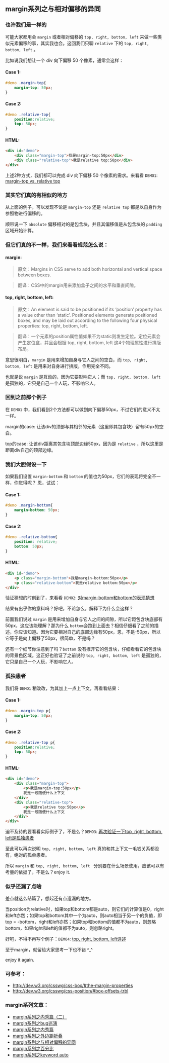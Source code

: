## margin系列之与相对偏移的异同

### 也许我们是一样的

可能大家都用会 `margin` 或者相对偏移的 `top, right, bottom, left` 来做一些类似元素偏移的事，其实我也会。这回我们只聊 `relative` 下的 `top, right, bottom, left` 。

比如说我们想让一个 div 向下偏移 50 个像素，通常会这样：

#### Case 1:

```css
#demo .margin-top{
	margin-top: 50px;
}
```

#### Case 2:

```css
#demo .relative-top{
	position:relative;
	top: 50px;
}
```

#### HTML:
```HTML
<div id="demo">
	<div class="margin-top">我是margin-top:50px</div>
	<div class="relative-top">我是relative top:50px</div>
</div>
```

上述2种方式，我们都可以完成 div 向下偏移 50 个像素的需求。来看看 `DEMO1`: [margin-top vs. relative top](http://demo.doyoe.com/css/margin/margin-top-vs-relative-top.htm)

<!--more-->

### 其实它们真的有相似的地方

从上面的例子，可以发现不论是 `margin-top` 还是 `relative top` 都是以自身作为参照物进行偏移的。

顺带说一下 `absolute` 偏移相对的是包含块，并且其偏移值是从包含块的 `padding` 区域开始计算。

### 但它们真的不一样，我们来看看规范怎么说：

#### margin:
> 原文：Margins in CSS serve to add both horizontal and vertical space between boxes.

> 翻译：CSS中的margin用来添加盒子之间的水平和垂直间隙。

#### top, right, bottom, left:
> 原文：An element is said to be positioned if its ‘position’ property has a value other than ‘static’. Positioned elements generate positioned boxes, and may be laid out according to the following four physical properties: top, right, bottom, left.
  
> 翻译：一个元素的position属性值如果不为static则发生定位。定位元素会产生定位盒，并且会根据 top, right, bottom, left 这4个物理属性进行排版布局。

意思很明白，`margin` 是用来增加自身与它人之间的空白，而 `top, right, bottom, left` 是用来对自身进行排版，作用完全不同。

也就是说 `margin` 是互动的，因为它要影响它人；而 `top, right, bottom, left `是孤独的，它只是自己一个人玩，不影响它人。

### 回到之前那个例子
在 `DEMO1` 中，我们看到2个方法都可以做到向下偏移50px，不过它们的意义不太一样。

margin的case: 让该div的顶部与其相邻的元素（这里即其包含块）留有50px的空白。

top的case: 让该div距离其包含块顶部边缘50px，因为是 `relative` ，所以这里是距离div自己的顶部边缘。

### 我们大胆假设一下
如果我们设置 `margin-bottom` 和 `bottom` 的值也为50px，它们的表现将完全不一样，你觉得呢？ 恩，试试：

#### Case 1:

```css
#demo .margin-bottom{
	margin-bottom: 50px;
}
```

#### Case 2:

```css
#demo .relative-bottom{
	position: relative;
	bottom: 50px;
}
```

#### HTML:
```HTML
<div id="demo">
	<p class="margin-bottom">我是margin-bottom:50px</p>
	<p class="relative-bottom">我是relative bottom:50px</p>
</div>
```

验证猜想的时刻到了，来看看 `DEMO2`: [对margin-bottom和bottom的表现猜想](http://demo.doyoe.com/css/margin/margin-bottom-vs-relative-bottom.htm)

结果有出乎你的意料吗？好吧，不论怎么，解释下为什么会这样？

前面我们说过 `margin` 是用来增加自身与它人之间的间隙，所以它距包含块底部有50px，这应该能理解？那为什么 `bottom`会跑到上面去？相信仔细看了之前的描述，你应该知道。因为它要相对自己的底部边缘有50px，恩，不是-50px，所以它等于是向上偏移了50px，很简单，不是吗？

还有一个细节你注意到了吗？`bottom` 没有撑开它的包含块，仔细看看它的包含块的背景色区域。这正好也验证了之前说的 `top, right, bottom, left` 是孤独的，它只是自己一个人玩，不影响它人。

### 孤独患者
我们将 `DEMO1` 稍改改，为其加上一点上下文，再看看结果：

#### Case 1:

```css
#demo .margin-top p{
	margin-top: 50px;
}
```

#### Case 2:

```css
#demo .relative-top p{
	position:relative;
	top: 50px;
}
```

#### HTML:
```HTML
<div id="demo">
	<div class="margin-top">
		<p>我是margin-top:50px</p>
		我是一段随便什么上下文
	</div>
	<div class="relative-top">
		<p>我是relative top:50px</p>
		我是一段随便什么上下文
	</div>
</div>
```

迫不及待的要看看实际例子了，不是么？`DEMO3`: [再次验证一下top, right, bottom, left是孤独患者](http://demo.doyoe.com/css/margin/margin-top-vs-relative-top-2.htm)

至此可以再次说明 `top, right, bottom, left` 真的和其上下文一毛钱关系都没有，绝对的孤单患者。

所以 `margin` 和 `top, right, bottom, left ` 分别要在什么场景使用，应该可以有考量的依据了，不是么？enjoy it.

### 似乎还漏了点啥
差点就这么结篇了，想起还有点遗漏的地方。

当position为relative时，如果top和bottom都是auto，则它们的计算值是0，right和left亦然；如果top和bottom其中一个为auto，则auto相当于另一个的负值，即top = -bottom，right和left亦然；如果top和bottom的值都不为auto，则忽略bottom，如果right和left的值都不为auto，则忽略right。

好吧，不得不再写个例子：`DEMO4`: [top, right, bottom, left详述](http://demo.doyoe.com/css/margin/top-right-bottom-left.htm)

至于margin，就留给大家思考一下也不错 ^_^

enjoy it again.

### 可参考：

* http://dev.w3.org/csswg/css-box/#the-margin-properties
* http://dev.w3.org/csswg/css-position/#box-offsets-trbl

### margin系列文章：

* [margin系列之内秀篇（二）](http://blog.doyoe.com/~posts/css/2013-12-14-margin%E7%B3%BB%E5%88%97%E4%B9%8B%E5%86%85%E7%A7%80%E7%AF%87%EF%BC%88%E4%BA%8C%EF%BC%89.md)
* [margin系列之bug巡演](http://blog.doyoe.com/~posts/css/2013-12-10-margin%E7%B3%BB%E5%88%97%E4%B9%8Bbug%E5%B7%A1%E6%BC%94.md)
* [margin系列之内秀篇](http://blog.doyoe.com/~posts/css/2013-12-06-margin%E7%B3%BB%E5%88%97%E4%B9%8B%E5%86%85%E7%A7%80%E7%AF%87.md)
* [margin系列之外边距折叠](http://blog.doyoe.com/~posts/css/2013-12-04-margin%E7%B3%BB%E5%88%97%E4%B9%8B%E5%A4%96%E8%BE%B9%E8%B7%9D%E6%8A%98%E5%8F%A0.md)
* [margin系列之与相对偏移的异同](http://blog.doyoe.com/~posts/css/2013-12-02-margin%E7%B3%BB%E5%88%97%E4%B9%8B%E4%B8%8E%E7%9B%B8%E5%AF%B9%E5%81%8F%E7%A7%BB%E7%9A%84%E5%BC%82%E5%90%8C.md)
* [margin系列之百分比](http://blog.doyoe.com/~posts/css/2013-11-30-margin%E7%B3%BB%E5%88%97%E4%B9%8B%E7%99%BE%E5%88%86%E6%AF%94.md)
* [margin系列之keyword auto](http://blog.doyoe.com/~posts/css/2013-11-29-margin%E7%B3%BB%E5%88%97%E4%B9%8Bkeyword%20auto.md)